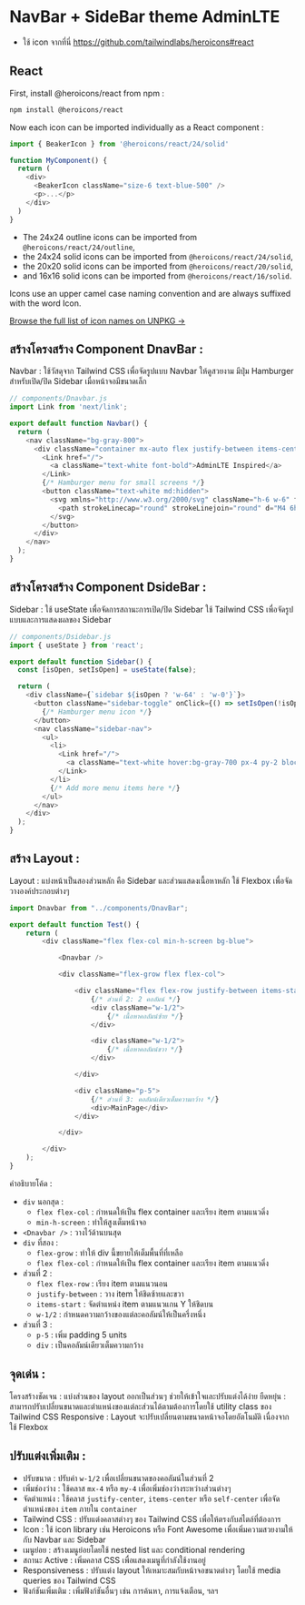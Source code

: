 # NavBar + SideBar theme AdminLTE

- ใช้ icon จากที่นี่ https://github.com/tailwindlabs/heroicons#react

## React

First, install @heroicons/react from npm :

```bash
npm install @heroicons/react
```

Now each icon can be imported individually as a React component :

```JavaScript
import { BeakerIcon } from '@heroicons/react/24/solid'

function MyComponent() {
  return (
    <div>
      <BeakerIcon className="size-6 text-blue-500" />
      <p>...</p>
    </div>
  )
}
```

- The 24x24 outline icons can be imported from `@heroicons/react/24/outline`, 
- the 24x24 solid icons can be imported from `@heroicons/react/24/solid`, 
- the 20x20 solid icons can be imported from `@heroicons/react/20/solid`, 
- and 16x16 solid icons can be imported from `@heroicons/react/16/solid`.

Icons use an upper camel case naming convention and are always suffixed with the word Icon.

[Browse the full list of icon names on UNPKG →](https://unpkg.com/browse/@heroicons/react@2.1.5/24/outline/)

## สร้างโครงสร้าง Component DnavBar :

Navbar : ใช้วัสดุจาก Tailwind CSS เพื่อจัดรูปแบบ Navbar ให้ดูสวยงาม มีปุ่ม Hamburger สำหรับเปิด/ปิด Sidebar เมื่อหน้าจอมีขนาดเล็ก

```JavaScript
// components/Dnavbar.js
import Link from 'next/link';

export default function Navbar() {
  return (
    <nav className="bg-gray-800">
      <div className="container mx-auto flex justify-between items-center py-4">
        <Link href="/">
          <a className="text-white font-bold">AdminLTE Inspired</a>
        </Link>
        {/* Hamburger menu for small screens */}
        <button className="text-white md:hidden">
          <svg xmlns="http://www.w3.org/2000/svg" className="h-6 w-6" fill="none" viewBox="0 0 24 24" stroke="currentColor" strokeWidth={2}>
            <path strokeLinecap="round" strokeLinejoin="round" d="M4 6h16M4 12h16M4 18h16" />
          </svg>
        </button>
      </div>
    </nav>
  );
}
```

## สร้างโครงสร้าง Component DsideBar :

Sidebar : ใช้ useState เพื่อจัดการสถานะการเปิด/ปิด Sidebar ใช้ Tailwind CSS เพื่อจัดรูปแบบและการแสดงผลของ Sidebar

```JavaScript
// components/Dsidebar.js
import { useState } from 'react';

export default function Sidebar() {
  const [isOpen, setIsOpen] = useState(false);

  return (
    <div className={`sidebar ${isOpen ? 'w-64' : 'w-0'}`}>
      <button className="sidebar-toggle" onClick={() => setIsOpen(!isOpen)}>
        {/* Hamburger menu icon */}
      </button>
      <nav className="sidebar-nav">
        <ul>
          <li>
            <Link href="/">
              <a className="text-white hover:bg-gray-700 px-4 py-2 block">Dashboard</a>
            </Link>
          </li>
          {/* Add more menu items here */}
        </ul>
      </nav>
    </div>
  );
}
```

## สร้าง Layout :

Layout : แบ่งหน้าเป็นสองส่วนหลัก คือ Sidebar และส่วนแสดงเนื้อหาหลัก ใช้ Flexbox เพื่อจัดวางองค์ประกอบต่างๆ

```JavaScript
import Dnavbar from "../components/DnavBar";

export default function Test() {
    return (
        <div className="flex flex-col min-h-screen bg-blue">

            <Dnavbar />

            <div className="flex-grow flex flex-col">

                <div className="flex flex-row justify-between items-start p-5">
                    {/* ส่วนที่ 2: 2 คอลัมน์ */}
                    <div className="w-1/2">
                        {/* เนื้อหาคอลัมน์ซ้าย */}
                    </div>

                    <div className="w-1/2">
                        {/* เนื้อหาคอลัมน์ขวา */}
                    </div>

                </div>

                <div className="p-5">
                    {/* ส่วนที่ 3: คอลัมน์เดียวเต็มความกว้าง */}
                    <div>MainPage</div>
                </div>

            </div>

        </div>
    );
}
```

คำอธิบายโค้ด :

- `div` นอกสุด :
    - `flex flex-col` : กำหนดให้เป็น flex container และเรียง item ตามแนวดิ่ง
    - `min-h-screen` : ทำให้สูงเต็มหน้าจอ
- `<Dnavbar />` : วางไว้ด้านบนสุด
- `div` ที่สอง :
    - `flex-grow` : ทำให้ div นี้ขยายให้เต็มพื้นที่ที่เหลือ
    - `flex flex-col` : กำหนดให้เป็น flex container และเรียง item ตามแนวดิ่ง
- ส่วนที่ 2 :
    - `flex flex-row` : เรียง item ตามแนวนอน
    - `justify-between` : วาง item ให้ชิดซ้ายและขวา
    - `items-start` : จัดตำแหน่ง item ตามแนวแกน Y ให้ชิดบน
    - `w-1/2` : กำหนดความกว้างของแต่ละคอลัมน์ให้เป็นครึ่งหนึ่ง
- ส่วนที่ 3 :
    - `p-5` : เพิ่ม padding 5 units
    - `div` : เป็นคอลัมน์เดียวเต็มความกว้าง

## จุดเด่น :

โครงสร้างชัดเจน : แบ่งส่วนของ layout ออกเป็นส่วนๆ ช่วยให้เข้าใจและปรับแต่งได้ง่าย
ยืดหยุ่น : สามารถปรับเปลี่ยนขนาดและตำแหน่งของแต่ละส่วนได้ตามต้องการโดยใช้ utility class ของ Tailwind CSS
Responsive : Layout จะปรับเปลี่ยนตามขนาดหน้าจอโดยอัตโนมัติ เนื่องจากใช้ Flexbox

## ปรับแต่งเพิ่มเติม :

- ปรับขนาด : ปรับค่า `w-1/2` เพื่อเปลี่ยนขนาดของคอลัมน์ในส่วนที่ 2
- เพิ่มช่องว่าง : ใช้คลาส `mx-4` หรือ `my-4` เพื่อเพิ่มช่องว่างระหว่างส่วนต่างๆ
- จัดตำแหน่ง : ใช้คลาส `justify-center`, `items-center` หรือ `self-center` เพื่อจัดตำแหน่งของ `item` ภายใน `container`
- Tailwind CSS : ปรับแต่งคลาสต่างๆ ของ Tailwind CSS เพื่อให้ตรงกับสไตล์ที่ต้องการ
- Icon : ใช้ icon library เช่น Heroicons หรือ Font Awesome เพื่อเพิ่มความสวยงามให้กับ Navbar และ Sidebar
- เมนูย่อย : สร้างเมนูย่อยโดยใช้ nested list และ conditional rendering
- สถานะ Active : เพิ่มคลาส CSS เพื่อแสดงเมนูที่กำลังใช้งานอยู่
- Responsiveness : ปรับแต่ง layout ให้เหมาะสมกับหน้าจอขนาดต่างๆ โดยใช้ media queries ของ Tailwind CSS
- ฟังก์ชันเพิ่มเติม : เพิ่มฟังก์ชันอื่นๆ เช่น การค้นหา, การแจ้งเตือน, ฯลฯ
